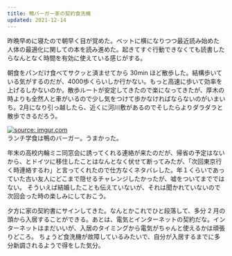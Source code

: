 ```yaml
---
title: 鴨バーガー家の契約食洗機
updated: 2021-12-14
---
```


昨晩早めに寝たので朝早く目が覚めた。ベットに横になりつつ最近読み始めた人体の最適化に関しての本を読み進めた。起きてすぐ行動できなくても読書したらなんとなく時間を有効に使えている感じがする。

朝食をパンだけ食べてサクッと済ませてから 30min ほど散歩した。結構歩いている気がするのだが、4000歩くらいしか行かない。もっと高速に歩いて効率を上げるしかないのか。散歩ルートが安定してきたので楽になってきたが、厚木の時よりも全然人と車がいるので少し気をつけて歩かなければならないのがいまいち。2月になり引っ越したら、近くに河川敷があるのでそしたらよりダラダラと散歩できるだろう。

<a href="https://imgur.com/RFa9JCl"><img src="https://i.imgur.com/RFa9JCl.png" title="source: imgur.com" /></a>  
ランチ学食は鴨のバーガー。うまかった。

年末の高校内輪ミニ同窓会に誘ってくれる連絡が来たのだが、帰省の予定はないから、とドイツに移住したことはなんとなく伏せて断ってみたが、「次回東京行く時連絡するわ」と言ってくれたので仕方なくネタバレした。年１くらいであっていた古い友人にどこまで隠せるチャレンジしたかったが、嘘をついてまでではない。
そういえば結婚したことも伝えていないが、それは聞かれていないので次回会った時の楽しみにしておこう。

夕方に家の契約書にサインしてきた。なんとかこれでひと段落して、多分 2 月の頭から入居することができる。あとは、電気とインターネットの契約だな。インターネットはまだいいが、入居のタイミングから電気がちゃんと使えるかは頑張りどころ。
ちょうど食洗機が故障しているみたいで、自分が入居するまでに多分新調されるようで得をした気分。
